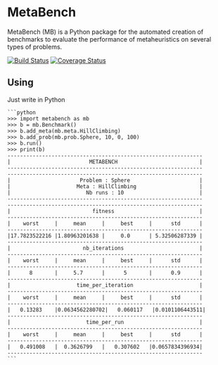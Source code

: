 MetaBench
=========

MetaBench (MB) is a Python package for the automated creation of benchmarks
to evaluate the performance of metaheuristics on several types of problems.


[![Build Status](https://travis-ci.org/ComeBertrand/metabench.svg?branch=master)](https://travis-ci.org/ComeBertrand/metabench)
[![Coverage Status](https://coveralls.io/repos/github/ComeBertrand/metabench/badge.svg?branch=master)](https://coveralls.io/github/ComeBertrand/metabench?branch=master)



Using
-----

Just write in Python

    ```python
    >>> import metabench as mb
    >>> b = mb.Benchmark()
    >>> b.add_meta(mb.meta.HillClimbing)
    >>> b.add_prob(mb.prob.Sphere, 10, 0, 100)
    >>> b.run()
    >>> print(b)
    --------------------------------------------------------------
    |                         METABENCH                          |
    --------------------------------------------------------------
    --------------------------------------------------------------
    |                      Problem : Sphere                      |
    |                     Meta : HillClimbing                    |
    |                        Nb runs : 10                        |
    --------------------------------------------------------------
    --------------------------------------------------------------
    |                          fitness                           |
    --------------------------------------------------------------
    |    worst     |     mean     |     best     |      std      |
    --------------------------------------------------------------
    |17.7823522216 |1.80963201638 |     0.0      | 5.32506287339 |
    --------------------------------------------------------------
    |                       nb_iterations                        |
    --------------------------------------------------------------
    |    worst     |     mean     |     best     |      std      |
    --------------------------------------------------------------
    |      8       |     5.7      |      5       |      0.9      |
    --------------------------------------------------------------
    |                     time_per_iteration                     |
    --------------------------------------------------------------
    |    worst     |     mean     |     best     |      std      |
    --------------------------------------------------------------
    |   0.13283    |0.0634562280702|   0.060117   |0.0101106443511|
    --------------------------------------------------------------
    |                        time_per_run                        |
    --------------------------------------------------------------
    |    worst     |     mean     |     best     |      std      |
    --------------------------------------------------------------
    |   0.491008   |  0.3626799   |   0.307602   |0.0657834396934|
    --------------------------------------------------------------
    ```
